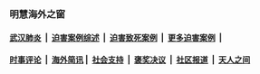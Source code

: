 
### 明慧海外之窗

####  [武汉肺炎](indexes/365.md?t=05301200) &nbsp;|&nbsp;  [迫害案例综述](indexes/328.md?t=05301200) &nbsp;|&nbsp; [迫害致死案例](indexes/277.md?t=05301200)  &nbsp;|&nbsp; [更多迫害案例](indexes/81.md?t=05301200)  &nbsp;|&nbsp; 
####  [时事评论](indexes/19.md?t=05301200) &nbsp;|&nbsp; [海外简讯](indexes/245.md?t=05301200)&nbsp;|&nbsp;  [社会支持](indexes/140.md?t=05301200) &nbsp;|&nbsp; [褒奖决议](indexes/282.md?t=05301200) &nbsp;|&nbsp; [社区报道](indexes/91.md?t=05301200)  &nbsp;|&nbsp; [天人之间](indexes/78.md?t=05301200) 

